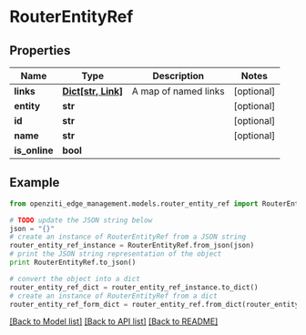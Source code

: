 # RouterEntityRef


## Properties
Name | Type | Description | Notes
------------ | ------------- | ------------- | -------------
**links** | [**Dict[str, Link]**](Link.md) | A map of named links | [optional] 
**entity** | **str** |  | [optional] 
**id** | **str** |  | [optional] 
**name** | **str** |  | [optional] 
**is_online** | **bool** |  | 

## Example

```python
from openziti_edge_management.models.router_entity_ref import RouterEntityRef

# TODO update the JSON string below
json = "{}"
# create an instance of RouterEntityRef from a JSON string
router_entity_ref_instance = RouterEntityRef.from_json(json)
# print the JSON string representation of the object
print RouterEntityRef.to_json()

# convert the object into a dict
router_entity_ref_dict = router_entity_ref_instance.to_dict()
# create an instance of RouterEntityRef from a dict
router_entity_ref_form_dict = router_entity_ref.from_dict(router_entity_ref_dict)
```
[[Back to Model list]](../README.md#documentation-for-models) [[Back to API list]](../README.md#documentation-for-api-endpoints) [[Back to README]](../README.md)


